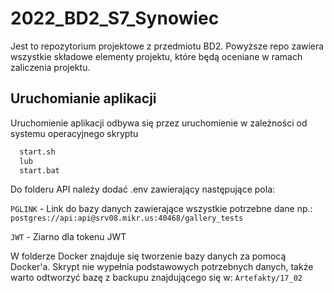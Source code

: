 
# 2022_BD2_S7_Synowiec
Jest to repozytorium projektowe z przedmiotu BD2.
Powyższe repo zawiera wszystkie składowe elementy projektu, które będą oceniane w ramach zaliczenia projektu.

## Uruchomianie aplikacji
Uruchomienie aplikacji odbywa się przez uruchomienie w zależności od systemu operacyjnego skryptu 
```bash
  start.sh
  lub
  start.bat
```
Do folderu API należy dodać .env zawierający następujące pola:

`PGLINK` - Link do bazy danych zawierające wszystkie potrzebne dane np.: `postgres://api:api@srv08.mikr.us:40468/gallery_tests`

`JWT` - Ziarno dla tokenu JWT

W folderze Docker znajduje się tworzenie bazy danych za pomocą Docker'a. Skrypt nie wypełnia podstawowych potrzebnych danych, także warto odtworzyć bazę z backupu znajdującego się w: `Artefakty/17_02`